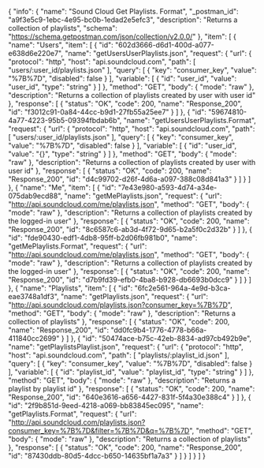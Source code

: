 {
  "info": {
    "name": "Sound Cloud Get Playlists. Format",
    "_postman_id": "a9f3e5c9-1ebc-4e95-bc0b-1edad2e5efc3",
    "description": "Returns a collection of playlists",
    "schema": "https://schema.getpostman.com/json/collection/v2.0.0/"
  },
  "item": [
    {
      "name": "Users",
      "item": [
        {
          "id": "602d3666-d6d1-400d-a077-e638d6e220e7",
          "name": "getUsersUserPlaylists.json",
          "request": {
            "url": {
              "protocol": "http",
              "host": "api.soundcloud.com",
              "path": [
                "users/:user_id/playlists.json"
              ],
              "query": [
                {
                  "key": "consumer_key",
                  "value": "%7B%7D",
                  "disabled": false
                }
              ],
              "variable": [
                {
                  "id": "user_id",
                  "value": "user_id",
                  "type": "string"
                }
              ]
            },
            "method": "GET",
            "body": {
              "mode": "raw"
            },
            "description": "Returns a collection of playlists created by user with user id"
          },
          "response": [
            {
              "status": "OK",
              "code": 200,
              "name": "Response_200",
              "id": "f3012c91-0a84-44cc-b9d1-27fb55a25ee7"
            }
          ]
        },
        {
          "id": "59674810-4a77-4223-95b5-09394fbdab6b",
          "name": "getUsersUserPlaylists.Format",
          "request": {
            "url": {
              "protocol": "http",
              "host": "api.soundcloud.com",
              "path": [
                "users/:user_id/playlists.json"
              ],
              "query": [
                {
                  "key": "consumer_key",
                  "value": "%7B%7D",
                  "disabled": false
                }
              ],
              "variable": [
                {
                  "id": "user_id",
                  "value": "{}",
                  "type": "string"
                }
              ]
            },
            "method": "GET",
            "body": {
              "mode": "raw"
            },
            "description": "Returns a collection of playlists created by user with user id"
          },
          "response": [
            {
              "status": "OK",
              "code": 200,
              "name": "Response_200",
              "id": "d4c99702-d26f-4d6a-a097-388c08d841a3"
            }
          ]
        }
      ]
    },
    {
      "name": "Me",
      "item": [
        {
          "id": "7e43e980-a593-4d74-a34e-075dab9ecd88",
          "name": "getMePlaylists.json",
          "request": {
            "url": "http://api.soundcloud.com/me/playlists.json",
            "method": "GET",
            "body": {
              "mode": "raw"
            },
            "description": "Returns a collection of playlists created by the logged-in user"
          },
          "response": [
            {
              "status": "OK",
              "code": 200,
              "name": "Response_200",
              "id": "8c6587c6-ab3d-4f72-9d65-b2a5f0c2d32b"
            }
          ]
        },
        {
          "id": "fde90430-edf1-4db8-95ff-b2d06fb981b0",
          "name": "getMePlaylists.Format",
          "request": {
            "url": "http://api.soundcloud.com/me/playlists.json",
            "method": "GET",
            "body": {
              "mode": "raw"
            },
            "description": "Returns a collection of playlists created by the logged-in user"
          },
          "response": [
            {
              "status": "OK",
              "code": 200,
              "name": "Response_200",
              "id": "d7b9fd39-efb0-4ba8-b928-db6693b0dcc9"
            }
          ]
        }
      ]
    },
    {
      "name": "Playlists",
      "item": [
        {
          "id": "6fc2e561-964a-4e9d-b3ca-eae3748a1df3",
          "name": "getPlaylists.json",
          "request": {
            "url": "http://api.soundcloud.com/playlists.json?consumer_key=%7B%7D",
            "method": "GET",
            "body": {
              "mode": "raw"
            },
            "description": "Returns a collection of playlists"
          },
          "response": [
            {
              "status": "OK",
              "code": 200,
              "name": "Response_200",
              "id": "dd0fc9b4-1776-4778-b66a-411840cc2699"
            }
          ]
        },
        {
          "id": "50474ace-b75c-42eb-8834-ad97cb492b9e",
          "name": "getPlaylistsPlaylist.json",
          "request": {
            "url": {
              "protocol": "http",
              "host": "api.soundcloud.com",
              "path": [
                "playlists/:playlist_id.json"
              ],
              "query": [
                {
                  "key": "consumer_key",
                  "value": "%7B%7D",
                  "disabled": false
                }
              ],
              "variable": [
                {
                  "id": "playlist_id",
                  "value": "playlist_id",
                  "type": "string"
                }
              ]
            },
            "method": "GET",
            "body": {
              "mode": "raw"
            },
            "description": "Returns a playlist by playlist id"
          },
          "response": [
            {
              "status": "OK",
              "code": 200,
              "name": "Response_200",
              "id": "640e3616-a656-4427-831f-5f4a30e388c4"
            }
          ]
        },
        {
          "id": "2f9b851d-9eed-4218-a069-bb83845ec095",
          "name": "getPlaylists.Format",
          "request": {
            "url": "http://api.soundcloud.com/playlists.json?consumer_key=%7B%7D&filter=%7B%7D&q=%7B%7D",
            "method": "GET",
            "body": {
              "mode": "raw"
            },
            "description": "Returns a collection of playlists"
          },
          "response": [
            {
              "status": "OK",
              "code": 200,
              "name": "Response_200",
              "id": "87430ddb-80d5-4dcc-b650-14635bf1a7a3"
            }
          ]
        }
      ]
    }
  ]
}